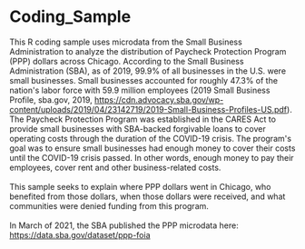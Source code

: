 # Coding_Sample
This R coding sample uses microdata from the Small Business Administration to analyze the distribution of Paycheck Protection Program (PPP) dollars across Chicago. According to the Small Business Administration (SBA), as of 2019, 99.9% of all businesses in the U.S. were small businesses. Small businesses accounted for roughly 47.3% of the nation's labor force with 59.9 million employees (2019 Small Business Profile, sba.gov, 2019, https://cdn.advocacy.sba.gov/wp-content/uploads/2019/04/23142719/2019-Small-Business-Profiles-US.pdf). The Paycheck Protection Program was established in the CARES Act to provide small businesses with SBA-backed forgivable loans to cover operating costs through the duration of the COVID-19 crisis. The program's goal was to ensure small businesses had enough money to cover their costs until the COVID-19 crisis passed. In other words, enough money to pay their employees, cover rent and other business-related costs.<br/>
<br/>This sample seeks to explain where PPP dollars went in Chicago, who benefited from those dollars, when those dollars were received, and what communities were denied funding from this program.<br/>
<br/>In March of 2021, the SBA published the PPP microdata here: https://data.sba.gov/dataset/ppp-foia
